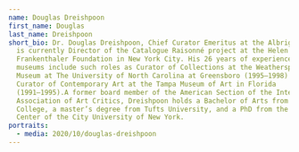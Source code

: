 ```yaml
---
name: Douglas Dreishpoon
first_name: Douglas
last_name: Dreishpoon
short_bio: Dr. Douglas Dreishpoon, Chief Curator Emeritus at the Albright-Knox,
  is currently Director of the Catalogue Raisonné project at the Helen
  Frankenthaler Foundation in New York City. His 26 years of experience in
  museums include such roles as Curator of Collections at the Weatherspoon Art
  Museum at The University of North Carolina at Greensboro (1995–1998) and
  Curator of Contemporary Art at the Tampa Museum of Art in Florida
  (1991–1995).A former board member of the American Section of the International
  Association of Art Critics, Dreishpoon holds a Bachelor of Arts from Skidmore
  College, a master’s degree from Tufts University, and a PhD from the Graduate
  Center of the City University of New York.
portraits:
  - media: 2020/10/douglas-dreishpoon
---
```

